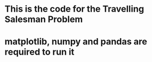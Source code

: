 # This is the code for the Travelling Salesman Problem
# matplotlib, numpy and pandas are required to run it 
